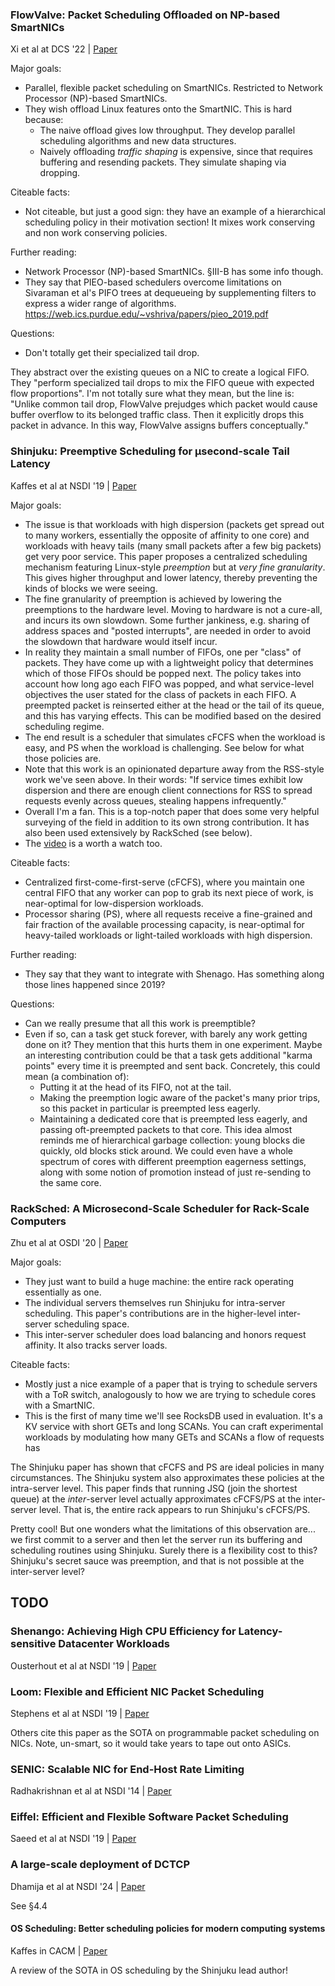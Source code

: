 ### FlowValve: Packet Scheduling Offloaded on NP-based SmartNICs
Xi et al at DCS '22 | [Paper](https://ieeexplore.ieee.org/document/9912227)

Major goals:
- Parallel, flexible packet scheduling on SmartNICs. Restricted to Network Processor (NP)-based SmartNICs. 
- They wish offload Linux features onto the SmartNIC. This is hard because:
	- The naive offload gives low throughput. They develop parallel scheduling algorithms and new data structures.
	- Naively offloading _traffic shaping_ is expensive, since that requires buffering and resending packets. They simulate shaping via dropping.
	
Citeable facts:
- Not citeable, but just a good sign: they have an example of a hierarchical scheduling policy in their motivation section! It mixes work conserving and non work conserving policies.

Further reading: 
- Network Processor (NP)-based SmartNICs. §III-B has some info though.
- They say that PIEO-based schedulers overcome limitations on Sivaraman et al's PIFO trees at dequeueing by supplementing filters to express a wider range of algorithms. https://web.ics.purdue.edu/~vshriva/papers/pieo_2019.pdf

Questions:
- Don't totally get their specialized tail drop. 

They abstract over the existing queues on a NIC to create a logical FIFO. They "perform specialized tail drops to mix the FIFO queue with expected flow proportions". I'm not totally sure what they mean, but the line is: "Unlike common tail drop, FlowValve prejudges which packet would cause buffer overflow to its belonged traffic class. Then it explicitly drops this packet in advance. In this way, FlowValve assigns buffers conceptually."


### Shinjuku: Preemptive Scheduling for μsecond-scale Tail Latency 
Kaffes et al at NSDI '19 | [Paper](https://www.usenix.org/system/files/nsdi19-kaffes.pdf)

Major goals:
- The issue is that workloads with high dispersion (packets get spread out to many workers, essentially the opposite of affinity to one core) and workloads with heavy tails (many small packets after a few big packets) get very poor service. This paper proposes a centralized scheduling mechanism featuring Linux-style _preemption_ but at _very fine granularity_. This gives higher throughput and lower latency, thereby preventing the kinds of blocks we were seeing.
- The fine granularity of preemption is achieved by lowering the preemptions to the hardware level. Moving to hardware is not a cure-all, and incurs its own slowdown. Some further jankiness, e.g. sharing of address spaces and "posted interrupts", are needed in order to avoid the slowdown that hardware would itself incur.
- In reality they maintain a small number of FIFOs, one per "class" of packets. They have come up with a lightweight policy that determines which of those FIFOs should be popped next. The policy takes into account how long ago each FIFO was popped, and what service-level objectives the user stated for the class of packets in each FIFO. A preempted packet is reinserted either at the head or the tail of its queue, and this has varying effects. This can be modified based on the desired scheduling regime.
- The end result is a scheduler that simulates cFCFS when the workload is easy, and PS when the workload is challenging. See below for what those policies are.
- Note that this work is an opinionated departure away from the RSS-style work we've seen above. In their words: "If service times exhibit low dispersion and there are enough client connections for RSS to spread requests evenly across queues, stealing happens infrequently."
- Overall I'm a fan. This is a top-notch paper that does some very helpful surveying of the field in addition to its own strong contribution. It has also been used extensively by RackSched (see below).
- The [video](https://www.usenix.org/conference/nsdi19/presentation/kaffes) is a worth a watch too.

Citeable facts:
- Centralized first-come-first-serve (cFCFS), where you maintain one central FIFO that any worker can pop to grab its next piece of work, is near-optimal for low-dispersion workloads.
- Processor sharing (PS), where all requests receive a fine-grained and fair fraction of the available processing capacity, is near-optimal for heavy-tailed workloads or light-tailed workloads with high dispersion.

Further reading: 
- They say that they want to integrate with Shenago. Has something along those lines happened since 2019?

Questions:
- Can we really presume that all this work is preemptible? 
- Even if so, can a task get stuck forever, with barely any work getting done on it? They mention that this hurts them in one experiment. Maybe an interesting contribution could be that a task gets additional "karma points" every time it is preempted and sent back. Concretely, this could mean (a combination of):
	- Putting it at the head of its FIFO, not at the tail.
	- Making the preemption logic aware of the packet's many prior trips, so this packet in particular is preempted less eagerly.
	- Maintaining a dedicated core that is preempted less eagerly, and passing oft-preempted packets to that core. This idea almost reminds me of hierarchical garbage collection: young blocks die quickly, old blocks stick around. We could even have a whole spectrum of cores with different preemption eagerness settings, along with some notion of promotion instead of just re-sending to the same core.


### RackSched: A Microsecond-Scale Scheduler for Rack-Scale Computers
Zhu et al at OSDI '20 | [Paper](https://www.usenix.org/system/files/osdi20-zhu.pdf)

Major goals:
- They just want to build a huge machine: the entire rack operating essentially as one. 
- The individual servers themselves run Shinjuku for intra-server scheduling. This paper's contributions are in the higher-level inter-server scheduling space. 
- This inter-server scheduler does load balancing and honors request affinity. It also tracks server loads. 
	
Citeable facts:
- Mostly just a nice example of a paper that is trying to schedule servers with a ToR switch, analogously to how we are trying to schedule cores with a SmartNIC.
- This is the first of many time we'll see RocksDB used in evaluation. It's a KV service with short GETs and long SCANs. You can craft experimental workloads by modulating how many GETs and SCANs a flow of requests has

The Shinjuku paper has shown that cFCFS and PS are ideal policies in many circumstances. The Shinjuku system also approximates these policies at the intra-server level. This paper finds that running JSQ (join the shortest queue) at the _inter_-server level actually approximates cFCFS/PS at the inter-server level. That is, the entire rack appears to run Shinjuku's cFCFS/PS.

Pretty cool! But one wonders what the limitations of this observation are... we first commit to a server and then let the server run its buffering and scheduling routines using Shinjuku. Surely there is a flexibility cost to this? Shinjuku's secret sauce was preemption, and that is not possible at the inter-server level?

## TODO

### Shenango: Achieving High CPU Efficiency for Latency-sensitive Datacenter Workloads
Ousterhout et al at NSDI '19 | [Paper](https://www.usenix.org/system/files/nsdi19-ousterhout.pdf)
 
### Loom: Flexible and Efficient NIC Packet Scheduling
Stephens et al at NSDI '19 | [Paper](https://www.usenix.org/conference/nsdi19/presentation/stephens)

Others cite this paper as the SOTA on programmable packet scheduling on NICs. Note, un-smart, so it would take years to tape out onto ASICs.

### SENIC: Scalable NIC for End-Host Rate Limiting
Radhakrishnan et al at NSDI '14 | [Paper](https://www.usenix.org/system/files/conference/nsdi14/nsdi14-paper-radhakrishnan.pdf)

### Eiffel: Efficient and Flexible Software Packet Scheduling
Saeed et al at NSDI '19 | [Paper](https://www.usenix.org/conference/nsdi19/presentation/saeed)

### A large-scale deployment of DCTCP
Dhamija et al at NSDI '24 | [Paper](https://www.usenix.org/system/files/nsdi24-dhamija.pdf)

See §4.4

#### OS Scheduling: Better scheduling policies for modern computing systems
Kaffes in CACM | [Paper](https://dl.acm.org/doi/pdf/10.1145/3595837)

A review of the SOTA in OS scheduling by the Shinjuku lead author!
